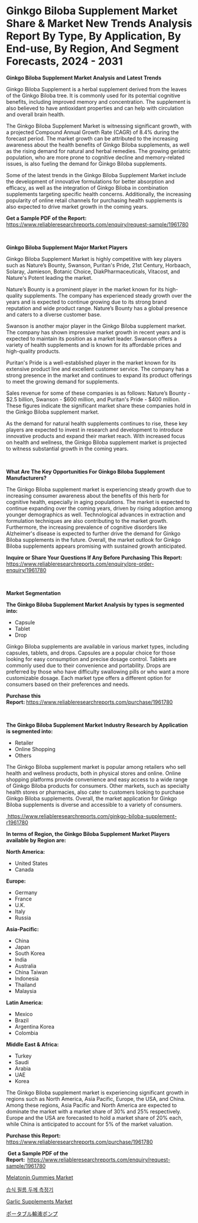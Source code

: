 <p><h1>Ginkgo Biloba Supplement Market Share & Market New Trends Analysis Report By Type, By Application, By End-use, By Region, And Segment Forecasts, 2024 - 2031</h1></p><p><strong>Ginkgo Biloba Supplement Market Analysis and Latest Trends</strong></p>
<p><p>Ginkgo Biloba Supplement is a herbal supplement derived from the leaves of the Ginkgo Biloba tree. It is commonly used for its potential cognitive benefits, including improved memory and concentration. The supplement is also believed to have antioxidant properties and can help with circulation and overall brain health.</p><p>The Ginkgo Biloba Supplement Market is witnessing significant growth, with a projected Compound Annual Growth Rate (CAGR) of 8.4% during the forecast period. The market growth can be attributed to the increasing awareness about the health benefits of Ginkgo Biloba supplements, as well as the rising demand for natural and herbal remedies. The growing geriatric population, who are more prone to cognitive decline and memory-related issues, is also fueling the demand for Ginkgo Biloba supplements.</p><p>Some of the latest trends in the Ginkgo Biloba Supplement Market include the development of innovative formulations for better absorption and efficacy, as well as the integration of Ginkgo Biloba in combination supplements targeting specific health concerns. Additionally, the increasing popularity of online retail channels for purchasing health supplements is also expected to drive market growth in the coming years.</p></p>
<p><strong>Get a Sample PDF of the Report:&nbsp;</strong> <a href="https://www.reliableresearchreports.com/enquiry/request-sample/1961780">https://www.reliableresearchreports.com/enquiry/request-sample/1961780</a></p>
<p>&nbsp;</p>
<p><strong>Ginkgo Biloba Supplement Major Market Players</strong></p>
<p><p>Ginkgo Biloba Supplement Market is highly competitive with key players such as Nature’s Bounty, Swanson, Puritan's Pride, 21st Century, Horbaach, Solaray, Jamieson, Botanic Choice, DiakPharmaceuticals, Vitacost, and Nature's Potent leading the market. </p><p>Nature’s Bounty is a prominent player in the market known for its high-quality supplements. The company has experienced steady growth over the years and is expected to continue growing due to its strong brand reputation and wide product range. Nature’s Bounty has a global presence and caters to a diverse customer base.</p><p>Swanson is another major player in the Ginkgo Biloba supplement market. The company has shown impressive market growth in recent years and is expected to maintain its position as a market leader. Swanson offers a variety of health supplements and is known for its affordable prices and high-quality products.</p><p>Puritan's Pride is a well-established player in the market known for its extensive product line and excellent customer service. The company has a strong presence in the market and continues to expand its product offerings to meet the growing demand for supplements.</p><p>Sales revenue for some of these companies is as follows: Nature’s Bounty - $2.5 billion, Swanson - $600 million, and Puritan's Pride - $400 million. These figures indicate the significant market share these companies hold in the Ginkgo Biloba supplement market.</p><p>As the demand for natural health supplements continues to rise, these key players are expected to invest in research and development to introduce innovative products and expand their market reach. With increased focus on health and wellness, the Ginkgo Biloba supplement market is projected to witness substantial growth in the coming years.</p></p>
<p>&nbsp;</p>
<p><strong>What Are The Key Opportunities For Ginkgo Biloba Supplement Manufacturers?</strong></p>
<p><p>The Ginkgo Biloba supplement market is experiencing steady growth due to increasing consumer awareness about the benefits of this herb for cognitive health, especially in aging populations. The market is expected to continue expanding over the coming years, driven by rising adoption among younger demographics as well. Technological advances in extraction and formulation techniques are also contributing to the market growth. Furthermore, the increasing prevalence of cognitive disorders like Alzheimer's disease is expected to further drive the demand for Ginkgo Biloba supplements in the future. Overall, the market outlook for Ginkgo Biloba supplements appears promising with sustained growth anticipated.</p></p>
<p><strong>Inquire or Share Your Questions If Any Before Purchasing This Report:</strong> <a href="https://www.reliableresearchreports.com/enquiry/pre-order-enquiry/1961780">https://www.reliableresearchreports.com/enquiry/pre-order-enquiry/1961780</a></p>
<p>&nbsp;</p>
<p><strong>Market Segmentation</strong></p>
<p><strong>The Ginkgo Biloba Supplement Market Analysis by types is segmented into:</strong></p>
<p><ul><li>Capsule</li><li>Tablet</li><li>Drop</li></ul></p>
<p><p>Ginkgo Biloba supplements are available in various market types, including capsules, tablets, and drops. Capsules are a popular choice for those looking for easy consumption and precise dosage control. Tablets are commonly used due to their convenience and portability. Drops are preferred by those who have difficulty swallowing pills or who want a more customizable dosage. Each market type offers a different option for consumers based on their preferences and needs.</p></p>
<p><strong>Purchase this Report:&nbsp;</strong><a href="https://www.reliableresearchreports.com/purchase/1961780">https://www.reliableresearchreports.com/purchase/1961780</a></p>
<p>&nbsp;</p>
<p><strong>The Ginkgo Biloba Supplement Market Industry Research by Application is segmented into:</strong></p>
<p><ul><li>Retailer</li><li>Online Shopping</li><li>Others</li></ul></p>
<p><p>The Ginkgo Biloba supplement market is popular among retailers who sell health and wellness products, both in physical stores and online. Online shopping platforms provide convenience and easy access to a wide range of Ginkgo Biloba products for consumers. Other markets, such as specialty health stores or pharmacies, also cater to customers looking to purchase Ginkgo Biloba supplements. Overall, the market application for Ginkgo Biloba supplements is diverse and accessible to a variety of consumers.</p></p>
<p><a href="https://www.reliableresearchreports.com/ginkgo-biloba-supplement-r1961780">&nbsp;https://www.reliableresearchreports.com/ginkgo-biloba-supplement-r1961780</a></p>
<p><strong>In terms of Region, the Ginkgo Biloba Supplement Market Players available by Region are:</strong></p>
<p>
    <p> <strong> North America: </strong>
        <ul>
            <li>United States</li>
            <li>Canada</li>
        </ul>
        </p> 
    <p> <strong> Europe: </strong>
        <ul>
            <li>Germany</li>
            <li>France</li>
            <li>U.K.</li>
            <li>Italy</li>
            <li>Russia</li>
        </ul>
        </p> 
    <p> <strong> Asia-Pacific: </strong>
        <ul>
            <li>China</li>
            <li>Japan</li>
            <li>South Korea</li>
            <li>India</li>
            <li>Australia</li>
            <li>China Taiwan</li>
            <li>Indonesia</li>
            <li>Thailand</li>
            <li>Malaysia</li>
        </ul>
        </p> 
    <p> <strong> Latin America: </strong>
        <ul>
            <li>Mexico</li>
            <li>Brazil</li>
            <li>Argentina Korea</li>
            <li>Colombia</li>
        </ul>
        </p> 
    <p> <strong> Middle East & Africa: </strong>
        <ul>
            <li>Turkey</li>
            <li>Saudi</li>
            <li>Arabia</li>
            <li>UAE</li>
            <li>Korea</li>
        </ul>
    </p>
    </p>
<p><p>The Ginkgo Biloba supplement market is experiencing significant growth in regions such as North America, Asia Pacific, Europe, the USA, and China. Among these regions, Asia Pacific and North America are expected to dominate the market with a market share of 30% and 25% respectively. Europe and the USA are forecasted to hold a market share of 20% each, while China is anticipated to account for 5% of the market valuation.</p></p>
<p><strong>Purchase this Report: </strong><a href="https://www.reliableresearchreports.com/purchase/1961780">https://www.reliableresearchreports.com/purchase/1961780</a></p>
<p>&nbsp;<strong>Get a Sample PDF of the Report:&nbsp;&nbsp;</strong><a href="https://www.reliableresearchreports.com/enquiry/request-sample/1961780">https://www.reliableresearchreports.com/enquiry/request-sample/1961780</a></p>
<p><strong></strong></p>
<p><p><a href="https://github.com/nathandecarvalho/Market-Research-Report-List-3/blob/main/melatonin-gummies-market.md">Melatonin Gummies Market</a></p><p><a href="https://github.com/chupp85/Market-Research-Report-List-1/blob/main/818163656411.md">습식 필름 두께 측정기</a></p><p><a href="https://github.com/kosella/Market-Research-Report-List-3/blob/main/garlic-supplements-market.md">Garlic Supplements Market</a></p><p><a href="https://medium.com/@hugofirst21/%E3%83%9D%E3%83%BC%E3%82%BF%E3%83%96%E3%83%AB%E3%82%A4%E3%83%B3%E3%83%95%E3%83%A5%E3%83%BC%E3%82%B8%E3%83%A7%E3%83%B3%E3%83%9D%E3%83%B3%E3%83%97%E5%B8%82%E5%A0%B4%E3%81%AE%E6%B4%9E%E5%AF%9F-%E5%B8%82%E5%A0%B4%E5%8B%95%E5%90%91-%E6%88%90%E9%95%B7-2024%E5%B9%B4%E3%81%8B%E3%82%892031%E5%B9%B4%E3%81%BE%E3%81%A7%E3%81%AE%E4%BA%88%E6%B8%AC-c40e6698b1a7">ポータブル輸液ポンプ</a></p></p>